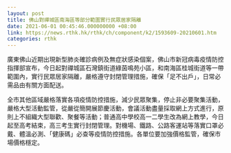 ```yaml
---
layout: post
title: 佛山對禪城區南海區等部分範圍實行民眾居家隔離
date: 2021-06-01 00:45:46.000000000 +08:00
link: https://news.rthk.hk/rthk/ch/component/k2/1593609-20210601.htm
categories: rthk
---
```


廣東佛山近期出現新型肺炎確診病例及無症狀感染個案，佛山市新冠病毒疫情防控指揮部宣布，今日起對禪城區石灣鎮街道綠茵鳴苑小區，和南海區桂城街道等一帶範圍內，實行民眾居家隔離，嚴格遵守封閉管理措施，確保「足不出戶」，日常必需品由有關方面配送。

全市其他區域嚴格落實各項疫情防控措施，減少民眾聚集，停止非必要聚集活動，嚴格大型活動監管，從嚴從簡開展節慶活動，會議活動盡量採取網上方式進行，原則上不組織大型聯歡、聚餐等活動；普通高中學校高一二學生改為網上教學，今日起至高考結束，高三考生實行封閉管理。對機場、鐵路、公路客運站等落實口罩必戴、體溫必測、「健康碼」必查等疫情防控措施。各單位要加強價格監管，確保市場價格穩定。
